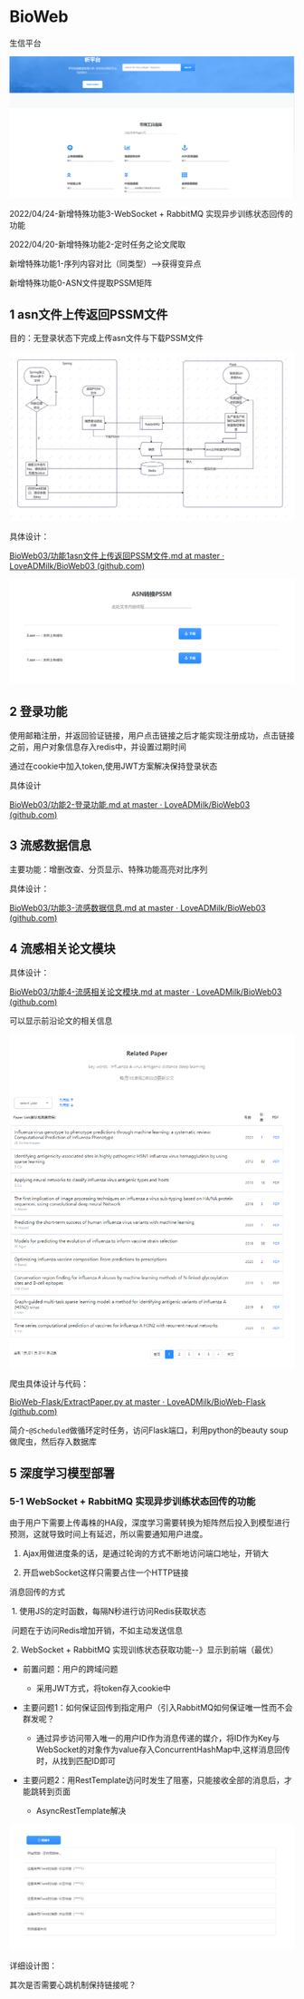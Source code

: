# BioWeb

生信平台

![img](https://github.com/LoveADMilk/BioWeb03/blob/master/summary/image/index.PNG?raw=true)

2022/04/24-新增特殊功能3-WebSocket + RabbitMQ 实现异步训练状态回传的功能

2022/04/20-新增特殊功能2-定时任务之论文爬取

新增特殊功能1-序列内容对比（同类型）-->获得变异点

新增特殊功能0-ASN文件提取PSSM矩阵


## 1 asn文件上传返回PSSM文件

目的：无登录状态下完成上传asn文件与下载PSSM文件

![img](https://github.com/LoveADMilk/BioWeb03/blob/master/summary/image/asn%E6%96%87%E4%BB%B6%E8%BD%AC%E6%8D%A2%E4%B8%BAPSSM.PNG?raw=true)

具体设计：

[BioWeb03/功能1asn文件上传返回PSSM文件.md at master · LoveADMilk/BioWeb03 (github.com)](https://github.com/LoveADMilk/BioWeb03/blob/master/summary/功能1asn文件上传返回PSSM文件.md)

![img](https://github.com/LoveADMilk/BioWeb03/blob/master/summary/image/1-2.PNG?raw=true)


## 2 登录功能
使用邮箱注册，并返回验证链接，用户点击链接之后才能实现注册成功，点击链接之前，用户对象信息存入redis中，并设置过期时间

通过在cookie中加入token,使用JWT方案解决保持登录状态

具体设计

[BioWeb03/功能2-登录功能.md at master · LoveADMilk/BioWeb03 (github.com)](https://github.com/LoveADMilk/BioWeb03/blob/master/summary/功能2-登录功能.md)



## 3 流感数据信息

主要功能：增删改查、分页显示、特殊功能高亮对比序列


具体设计：

[BioWeb03/功能3-流感数据信息.md at master · LoveADMilk/BioWeb03 (github.com)](https://github.com/LoveADMilk/BioWeb03/blob/master/summary/功能3-流感数据信息.md)


## 4 流感相关论文模块

具体设计：

[BioWeb03/功能4-流感相关论文模块.md at master · LoveADMilk/BioWeb03 (github.com)](https://github.com/LoveADMilk/BioWeb03/blob/master/summary/功能4-流感相关论文模块.md)

可以显示前沿论文的相关信息



![img](https://github.com/LoveADMilk/BioWeb03/blob/master/summary/image/4-1.PNG?raw=true)

  爬虫具体设计与代码：

  [BioWeb-Flask/ExtractPaper.py at master · LoveADMilk/BioWeb-Flask (github.com)](https://github.com/LoveADMilk/BioWeb-Flask/blob/master/ExtractPaper.py)

简介-`@Scheduled`做循环定时任务，访问Flask端口，利用python的beauty soup做爬虫，然后存入数据库


## 5 深度学习模型部署

### 5-1 WebSocket + RabbitMQ 实现异步训练状态回传的功能

由于用户下需要上传毒株的HA段，深度学习需要转换为矩阵然后投入到模型进行预测，这就导致时间上有延迟，所以需要通知用户进度。

1. Ajax用做进度条的话，是通过轮询的方式不断地访问端口地址，开销大

2. 开启webSocket这样只需要占住一个HTTP链接

消息回传的方式

​	1. 使用JS的定时函数，每隔N秒进行访问Redis获取状态

​			问题在于访问Redis增加开销，不如主动发送信息

​	2. WebSocket + RabbitMQ 实现训练状态获取功能--》显示到前端（最优）

- 前置问题：用户的跨域问题
  - 采用JWT方式，将token存入cookie中

- 主要问题1：如何保证回传到指定用户（引入RabbitMQ如何保证唯一性而不会群发呢？

  - 通过异步访问带入唯一的用户ID作为消息传递的媒介，将ID作为Key与WebSocket的对象作为value存入ConcurrentHashMap中,这样消息回传时，从找到匹配ID即可
- 主要问题2：用RestTemplate访问时发生了阻塞，只能接收全部的消息后，才能跳转到页面
  - AsyncRestTemplate解决

![img](https://github.com/LoveADMilk/BioWeb03/blob/master/summary/image/5-1.PNG?raw=true)


详细设计图：



其次是否需要心跳机制保持链接呢？